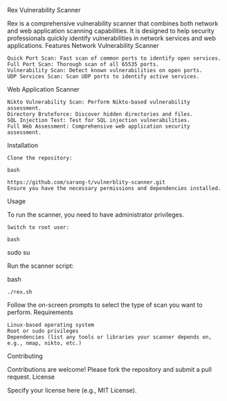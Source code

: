 Rex Vulnerability Scanner

Rex is a comprehensive vulnerability scanner that combines both network and web application scanning capabilities. It is designed to help security professionals quickly identify vulnerabilities in network services and web applications.
Features
Network Vulnerability Scanner

    Quick Port Scan: Fast scan of common ports to identify open services.
    Full Port Scan: Thorough scan of all 65535 ports.
    Vulnerability Scan: Detect known vulnerabilities on open ports.
    UDP Services Scan: Scan UDP ports to identify active services.

Web Application Scanner

    Nikto Vulnerability Scan: Perform Nikto-based vulnerability assessment.
    Directory Bruteforce: Discover hidden directories and files.
    SQL Injection Test: Test for SQL injection vulnerabilities.
    Full Web Assessment: Comprehensive web application security assessment.

Installation

    Clone the repository:

    bash

    https://github.com/sarang-t/vulnerblity-scanner.git
    Ensure you have the necessary permissions and dependencies installed.

Usage

To run the scanner, you need to have administrator privileges.

    Switch to root user:

    bash

sudo su

Run the scanner script:

bash

    ./rex.sh

Follow the on-screen prompts to select the type of scan you want to perform.
Requirements

    Linux-based operating system
    Root or sudo privileges
    Dependencies (list any tools or libraries your scanner depends on, e.g., nmap, nikto, etc.)

Contributing

Contributions are welcome! Please fork the repository and submit a pull request.
License

Specify your license here (e.g., MIT License).
